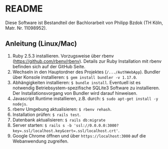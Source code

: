 # README

Diese Software ist Bestandteil der Bachlorarbeit von Philipp Bzdok (TH Köln, Matr. Nr. 11098952).

## Anleitung (Linux/Mac) ##
1. Ruby 2.5.3 installieren. Vorzugsweise über rbenv (https://github.com/rbenv/rbenv). Details zur Ruby Installation mit rbenv befinden sich auf der GitHub Seite.
2. Wechseln in den Hauptordner des Projektes (```/.../AuthWebApp```). Bundler über Konsole installieren: ```$ gem install bundler -v 1.17.0```.
3. Abhängigkeiten installieren: ```$ bundle install```. Eventuell ist es notwendig Betriebsystem-spezifische SQLite3 Software zu installieren. Der Installationsvorgang von Bundler wird darauf hinweisen.
4. Javascript Runtime installieren, z.B. durch: ```$ sudo apt-get install -y nodejs```.
5. rbenv Umgebung aktualisieren: ```$ rbenv rehash```.
6. Installation prüfen: ```$ rails test```.
7. Datenbank aktualisieren: ```$ rails db:migrate```
7. Server starten: ```$ rails s -b 'ssl://0.0.0.0:3000?key=.ssl/localhost.key&cert=.ssl/localhost.crt'```.
8. Google Chrome öffnen und über ```https://localhost:3000``` auf die Webanwendung zugreifen.